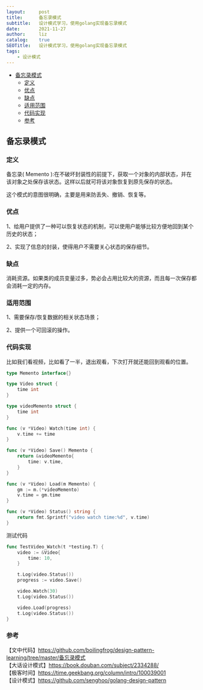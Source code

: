 ```yaml
---
layout:     post
title:      备忘录模式
subtitle:   设计模式学习，使用golang实现备忘录模式
date:       2021-11-27
author:     liz
catalog:    true
SEOTitle:   设计模式学习，使用golang实现备忘录模式
tags:
    - 设计模式
---
```


<!-- START doctoc generated TOC please keep comment here to allow auto update -->
<!-- DON'T EDIT THIS SECTION, INSTEAD RE-RUN doctoc TO UPDATE -->

- [备忘录模式](#%E5%A4%87%E5%BF%98%E5%BD%95%E6%A8%A1%E5%BC%8F)
  - [定义](#%E5%AE%9A%E4%B9%89)
  - [优点](#%E4%BC%98%E7%82%B9)
  - [缺点](#%E7%BC%BA%E7%82%B9)
  - [适用范围](#%E9%80%82%E7%94%A8%E8%8C%83%E5%9B%B4)
  - [代码实现](#%E4%BB%A3%E7%A0%81%E5%AE%9E%E7%8E%B0)
  - [参考](#%E5%8F%82%E8%80%83)

<!-- END doctoc generated TOC please keep comment here to allow auto update -->

## 备忘录模式

### 定义

备忘录( Memento ):在不破坏封装性的前提下，获取一个对象的内部状态，并在该对象之处保存该状态。这样以后就可将该对象恢复到原先保存的状态。  

这个模式的意图很明确，主要是用来防丢失、撤销、恢复等。  

### 优点

1、给用户提供了一种可以恢复状态的机制，可以使用户能够比较方便地回到某个历史的状态；  

2、实现了信息的封装，使得用户不需要关心状态的保存细节。  

### 缺点

消耗资源。如果类的成员变量过多，势必会占用比较大的资源，而且每一次保存都会消耗一定的内存。  

### 适用范围

1、需要保存/恢复数据的相关状态场景；  

2、提供一个可回滚的操作。  

### 代码实现

比如我们看视频，比如看了一半，退出观看，下次打开就还能回到观看的位置。   

```go
type Memento interface{}

type Video struct {
	time int
}

type videoMemento struct {
	time int
}

func (v *Video) Watch(time int) {
	v.time += time
}

func (v *Video) Save() Memento {
	return &videoMemento{
		time: v.time,
	}
}

func (v *Video) Load(m Memento) {
	gm := m.(*videoMemento)
	v.time = gm.time
}

func (v *Video) Status() string {
	return fmt.Sprintf("video watch time:%d", v.time)
}
```

测试代码  

```go
func TestVideo_Watch(t *testing.T) {
	video := &Video{
		time: 10,
	}

	t.Log(video.Status())
	progress := video.Save()

	video.Watch(30)
	t.Log(video.Status())

	video.Load(progress)
	t.Log(video.Status())
}
```

### 参考

【文中代码】https://github.com/boilingfrog/design-pattern-learning/tree/master/备忘录模式      
【大话设计模式】https://book.douban.com/subject/2334288/  
【极客时间】https://time.geekbang.org/column/intro/100039001  
【设计模式】https://github.com/senghoo/golang-design-pattern    